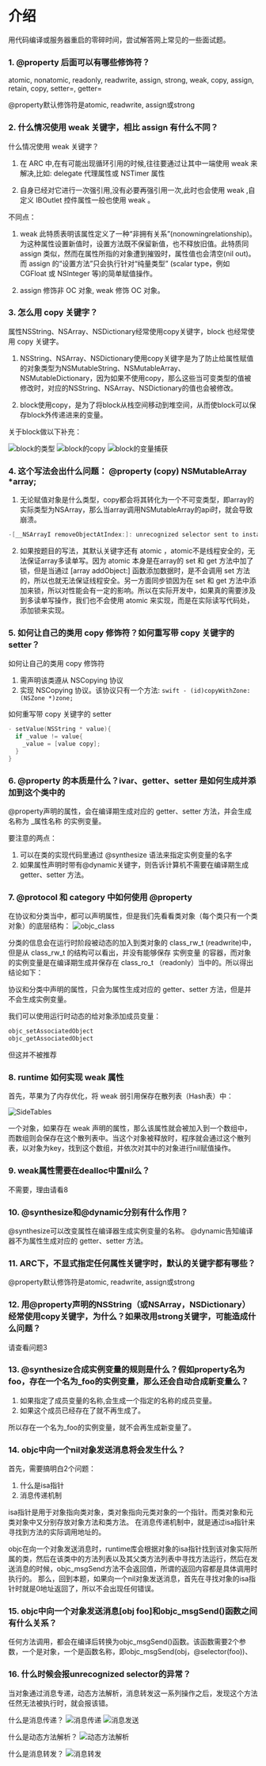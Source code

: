 # 介绍
用代码编译或服务器重启的零碎时间，尝试解答网上常见的一些面试题。

### 1. @property 后面可以有哪些修饰符？
atomic, nonatomic, readonly, readwrite, assign, strong, weak, copy, assign, retain, copy, setter=, getter=

@property默认修饰符是atomic, readwrite, assign或strong

### 2. 什么情况使用 weak 关键字，相比 assign 有什么不同？
什么情况使用 weak 关键字？

1. 在 ARC 中,在有可能出现循环引用的时候,往往要通过让其中一端使用 weak 来解决,比如:  delegate 代理属性或 NSTimer 属性

2. 自身已经对它进行一次强引用,没有必要再强引用一次,此时也会使用 weak ,自定义 IBOutlet 控件属性一般也使用 weak 。

不同点：

1. weak 此特质表明该属性定义了一种“非拥有关系”(nonowningrelationship)。为这种属性设置新值时，设置方法既不保留新值，也不释放旧值。此特质同 assign 类似，然而在属性所指的对象遭到摧毁时，属性值也会清空(nil out)。 而 assign 的“设置方法”只会执行针对“纯量类型” (scalar type，例如 CGFloat 或 NSlnteger 等)的简单赋值操作。

2. assign 修饰非 OC 对象, weak 修饰 OC 对象。

### 3. 怎么用 copy 关键字？
属性NSString、NSArray、NSDictionary经常使用copy关键字，block 也经常使用 copy 关键字。

1. NSString、NSArray、NSDictionary使用copy关键字是为了防止给属性赋值的对象类型为NSMutableString、NSMutableArray、NSMutableDictionary，因为如果不使用copy，那么这些当可变类型的值被修改时，对应的NSString、NSArray、NSDictionary的值也会被修改。

2. block使用copy，是为了将block从栈空间移动到堆空间，从而使block可以保存block外传递进来的变量。

关于block做以下补充：

![block的类型](https://github.com/rogertan30/iOSInterviewQuestions/blob/master/images/block的类型.png)
![block的copy](https://github.com/rogertan30/iOSInterviewQuestions/blob/master/images/block的copy.png)
![block的变量捕获](https://github.com/rogertan30/iOSInterviewQuestions/blob/master/images/block的变量捕获.png)

### 4. 这个写法会出什么问题： @property (copy) NSMutableArray *array;
1. 无论赋值对象是什么类型，copy都会将其转化为一个不可变类型，即array的实际类型为NSArray，那么当array调用NSMutableArray的api时，就会导致崩溃。
```swift
-[__NSArrayI removeObjectAtIndex:]: unrecognized selector sent to instance 0x7fcd1bc30460
```
2. 如果按题目的写法，其默认关键字还有 atomic ，atomic不是线程安全的，无法保证array多读单写。因为 atomic 本身是在array的 set 和 get 方法中加了锁，但是当通过 [array addObject:] 函数添加数据时，是不会调用 set 方法的，所以也就无法保证线程安全。另一方面同步锁因为在 set 和 get 方法中添加来锁，所以对性能会有一定的影响。所以在实际开发中，如果真的需要涉及到多读单写操作，我们也不会使用 atomic 来实现，而是在实际读写代码处，添加锁来实现。

### 5. 如何让自己的类用 copy 修饰符？如何重写带 copy 关键字的 setter？
如何让自己的类用 copy 修饰符
1. 需声明该类遵从 NSCopying 协议
2. 实现 NSCopying 协议。该协议只有一个方法:
 ```swift - (id)copyWithZone:(NSZone *)zone;```

如何重写带 copy 关键字的 setter
```swift
- setValue(NSString * value){
  if _value != value{
    _value = [value copy];
  }
}
```

### 6. @property 的本质是什么？ivar、getter、setter 是如何生成并添加到这个类中的
@property声明的属性，会在编译期生成对应的 getter、setter 方法，并会生成名称为 _属性名称 的实例变量。

要注意的两点：
1. 可以在类的实现代码里通过 @synthesize 语法来指定实例变量的名字
2. 如果属性声明时带有@dynamic关键字，则告诉计算机不需要在编译期生成 getter、setter 方法。

### 7. @protocol 和 category 中如何使用 @property

在协议和分类当中，都可以声明属性，但是我们先看看类对象（每个类只有一个类对象）的底层结构：
![objc_class](https://github.com/rogertan30/iOSInterviewQuestions/blob/master/images/objc_class.png)


分类的信息会在运行时阶段被动态的加入到类对象的 class_rw_t (readwrite)中，但是从 class_rw_t 的结构可以看出，并没有能够保存 实例变量 的容器，而对象的实例变量是在编译期生成并保存在 class_ro_t （readonly）当中的。所以得出结论如下：

协议和分类中声明的属性，只会为属性生成对应的 getter、setter 方法，但是并不会生成实例变量。

我们可以使用运行时动态的给对象添加成员变量：

```swift
objc_setAssociatedObject
objc_getAssociatedObject
```
但这并不被推荐

### 8. runtime 如何实现 weak 属性
首先，苹果为了内存优化，将 weak 弱引用保存在散列表（Hash表）中：

![SideTables](https://github.com/rogertan30/iOSInterviewQuestions/blob/master/images/SideTables.png)

一个对象，如果存在 weak 声明的属性，那么该属性就会被加入到一个数组中，而数组则会保存在这个散列表中。当这个对象被释放时，程序就会通过这个散列表，以对象为key，找到这个数组，并依次对其中的对象进行nil赋值操作。

### 9. weak属性需要在dealloc中置nil么？
不需要，理由请看8

### 10. @synthesize和@dynamic分别有什么作用？
@synthesize可以改变属性在编译器生成实例变量的名称。
@dynamic告知编译器不为属性生成对应的 getter、setter 方法。

### 11. ARC下，不显式指定任何属性关键字时，默认的关键字都有哪些？
@property默认修饰符是atomic, readwrite, assign或strong

### 12. 用@property声明的NSString（或NSArray，NSDictionary）经常使用copy关键字，为什么？如果改用strong关键字，可能造成什么问题？
请查看问题3

### 13. @synthesize合成实例变量的规则是什么？假如property名为foo，存在一个名为_foo的实例变量，那么还会自动合成新变量么？
1. 如果指定了成员变量的名称,会生成一个指定的名称的成员变量。
2. 如果这个成员已经存在了就不再生成了。

所以存在一个名为_foo的实例变量，就不会再生成新变量了。

### 14. objc中向一个nil对象发送消息将会发生什么？
首先，需要搞明白2个问题：
1. 什么是isa指针
2. 消息传递机制

isa指针是用于对象指向类对象，类对象指向元类对象的一个指针。而类对象和元类对象中又分别存放对象方法和类方法。
在消息传递机制中，就是通过isa指针来寻找到方法的实际调用地址的。

objc在向一个对象发送消息时，runtime库会根据对象的isa指针找到该对象实际所属的类，然后在该类中的方法列表以及其父类方法列表中寻找方法运行，然后在发送消息的时候，objc_msgSend方法不会返回值，所谓的返回内容都是具体调用时执行的。 那么，回到本题，如果向一个nil对象发送消息，首先在寻找对象的isa指针时就是0地址返回了，所以不会出现任何错误。

### 15. objc中向一个对象发送消息[obj foo]和objc_msgSend()函数之间有什么关系？
任何方法调用，都会在编译后转换为objc_msgSend()函数。该函数需要2个参数，一个是对象，一个是函数名称，即objc_msgSend(obj，@selector(foo))、

### 16. 什么时候会报unrecognized selector的异常？
当对象通过消息专递，动态方法解析，消息转发这一系列操作之后，发现这个方法任然无法被执行时，就会报该错。

什么是消息传递？
![消息传递](https://github.com/rogertan30/iOSInterviewQuestions/blob/master/images/消息传递.png)
![消息发送](https://github.com/rogertan30/iOSInterviewQuestions/blob/master/images/消息发送.png)

什么是动态方法解析？
![动态方法解析](https://github.com/rogertan30/iOSInterviewQuestions/blob/master/images/动态方法解析.png)

什么是消息转发？
![消息转发](https://github.com/rogertan30/iOSInterviewQuestions/blob/master/images/消息转发.png)






